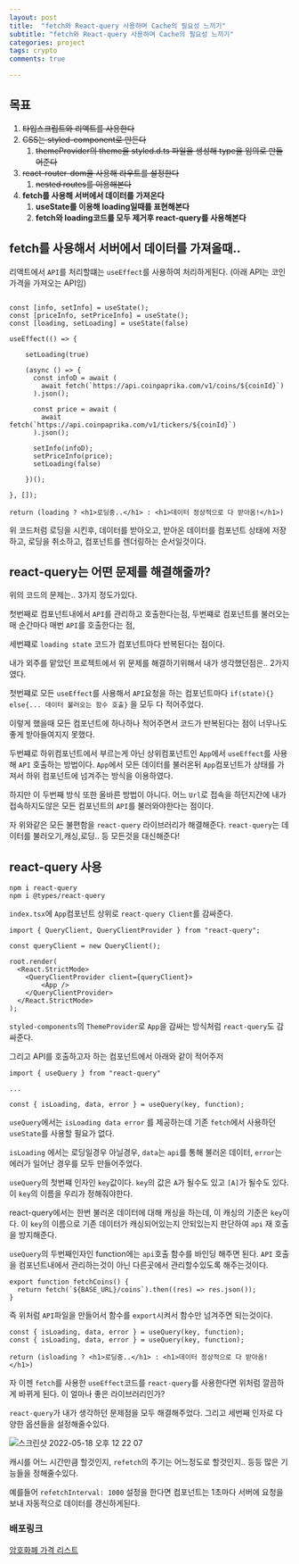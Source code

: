 ```yaml
---
layout: post
title:  "fetch와 React-query 사용하며 Cache의 필요성 느끼기"
subtitle: "fetch와 React-query 사용하며 Cache의 필요성 느끼기"
categories: project
tags: crypto
comments: true

---
```


## 목표

1. ~~타입스크립트와 리액트를 사용한다~~
2. ~~CSS는 styled-component로 만든다~~
   1. ~~themeProvider의 theme을 styled.d.ts 파일을 생성해 type을 임의로 만들어준다~~
3. ~~react-router-dom을 사용해 라우트를 설정한다~~
   1. ~~nested routes를 이용해본다~~
4. **fetch를 사용해 서버에서 데이터를 가져온다**
   1. **useState를 이용해 loading일때를 표현해본다**
   2. **fetch와 loading코드를 모두 제거후 react-query를 사용해본다**

## fetch를 사용해서 서버에서 데이터를 가져올때..

리액트에서 `API`를 처리할떄는 `useEffect`를 사용하여 처리하게된다. (아래 API는 코인 가격을 가져오는 API임)

```

const [info, setInfo] = useState();
const [priceInfo, setPriceInfo] = useState();
const [loading, setLoading] = useState(false)

useEffect(() => {
    
    setLoading(true)

    (async () => {
      const infoD = await (
        await fetch(`https://api.coinpaprika.com/v1/coins/${coinId}`)
      ).json();

      const price = await (
        await fetch(`https://api.coinpaprika.com/v1/tickers/${coinId}`)
      ).json();

      setInfo(infoD);
      setPriceInfo(price);
      setLoading(false)

    })();

}, []);

return (loading ? <h1>로딩중..</h1> : <h1>데이터 정상적으로 다 받아옴!</h1>)
```

위 코드처럼 로딩을 시킨후, 데이터를 받아오고, 받아온 데이터를 컴포넌트 상태에 저장하고, 로딩을 취소하고, 컴포넌트를 렌더링하는 순서일것이다.


## react-query는 어떤 문제를 해결해줄까?

위의 코드의 문제는.. 3가지 정도가있다. 

첫번째로 컴포넌트내에서 `API`를 관리하고 호출한다는점, 두번쨰로 컴포넌트를 불러오는 매 순간마다 매번 `API`를 호출한다는 점, 

세번쨰로 `loading state` 코드가 컴포넌트마다 반복된다는 점이다.

내가 외주를 맡았던 프로젝트에서 위 문제를 해결하기위해서 내가 생각했던점은.. 2가지였다.

첫번쨰로 모든 `useEffect`를 사용해서 `API`요청을 하는 컴포넌트마다 `if(state){} else{... 데이터 불러오는 함수 호출}` 을 모두 다 적어주었다.

이렇게 했을때 모든 컴포넌트에 하나하나 적어주면서 코드가 반복된다는 점이 너무나도 좋게 받아들여지지 못했다.

두번쨰로 하위컴포넌트에서 부르는게 아닌 상위컴포넌트인 `App`에서 `useEffect`를 사용해 `API` 호출하는 방법이다. `App`에서 모든 데이터를 불러온뒤 `App`컴포넌트가 상태를 가져서 하위 컴포넌트에 넘겨주는 방식을 이용하였다.

하지만 이 두번째 방식 또한 올바른 방법이 아니다. 어느 `Url`로 접속을 하던지간에 내가 접속하지도않은 모든 컴포넌트의 `API`를 불러와야한다는 점이다.

자 위와같은 모든 불편함을 `react-query` 라이브러리가 해결해준다. `react-query`는 데이터를 불러오기,캐싱,로딩.. 등 모든것을 대신해준다!

## react-query 사용

```
npm i react-query
npm i @types/react-query
```

`index.tsx`에 `App`컴포넌트 상위로 `react-query Client`를 감싸준다.

```
import { QueryClient, QueryClientProvider } from "react-query";

const queryClient = new QueryClient();

root.render(
  <React.StrictMode>
    <QueryClientProvider client={queryClient}>
        <App />
    </QueryClientProvider>
  </React.StrictMode>
);
```

`styled-components`의 `ThemeProvider`로 `App`을 감싸는 방식처럼 `react-query`도 감싸준다.

그리고 API를 호출하고자 하는 컴포넌트에서 아래와 같이 적어주저

```
import { useQuery } from "react-query"

...

const { isLoading, data, error } = useQuery(key, function);
```

`useQuery`에서는 `isLoading data error` 를 제공하는데 기존 `fetch`에서 사용하던 `useState`를 사용할 필요가 없다.

`isLoading` 에서는 로딩일경우 아닐경우, `data`는 `api`를 통해 불러온 데이터, `error`는 에러가 일어난 경우를 모두 만들어주었다.

`useQuery`의 첫번쨰 인자인 `key`값이다. `key`의 값은 `A`가 될수도 있고 `[A]`가 될수도 있다. 이 `key`의 이름을 우리가 정해줘야한다.

react-query에서는 한번 불러온 데이터에 대해 캐싱을 하는데, 이 캐싱의 기준은 `key`이다. 이 `key`의 이름으로 기존 데이터가 캐싱되어있는지 안되있는지 판단하여 `api` 재 호출을 방지해준다.

`useQuery`의 두번째인자인 function에는 `api`호출 함수를 바인딩 해주면 된다. `API` 호출을 컴포넌트내에서 관리하는것이 아닌 다른곳에서 관리할수있도록 해주는것이다.

```
export function fetchCoins() {
  return fetch(`${BASE_URL}/coins`).then((res) => res.json());
}
```

즉 위처럼 `API`파일을 만들어서 함수를 `export`시켜서 함수만 넘겨주면 되는것이다. 

```
const { isLoading, data, error } = useQuery(key, function);
const { isLoading, data, error } = useQuery(key, function); 

return (isloading ? <h1>로딩중..</h1> : <h1>데이터 정상적으로 다 받아옴!</h1>)
```

자 이젠 `fetch`를 사용한 `useEffect`코드를 `react-query`를 사용한다면 위처럼 깔끔하게 바뀌게 된다. 이 얼마나 좋은 라이브러리인가?

`react-query`가 내가 생각하던 문제점을 모두 해결해주었다. 그리고 세번째 인자로 다양한 옵션들을 설정해줄수있다.

![스크린샷 2022-05-18 오후 12 22 07](https://user-images.githubusercontent.com/56789064/168950605-f0b1354b-9d2e-4747-97e6-2e83b7a4bb5e.png)

캐시를 어느 시간만큼 할것인지, `refetch`의 주기는 어느정도로 할것인지.. 등등 많은 기능들을 정해줄수있다.

예를들어 `refetchInterval: 1000` 설정을 한다면 컴포넌트는 1초마다 서버에 요청을보내 자동적으로 데이터를 갱신하게된다.

### 배포링크
[암호화폐 가격 리스트](https://erurang.github.io/crypto_tracker)